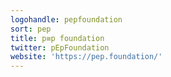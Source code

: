 ```yaml
---
logohandle: pepfoundation
sort: pep
title: p≡p foundation
twitter: pEpFoundation
website: 'https://pep.foundation/'
---
```

